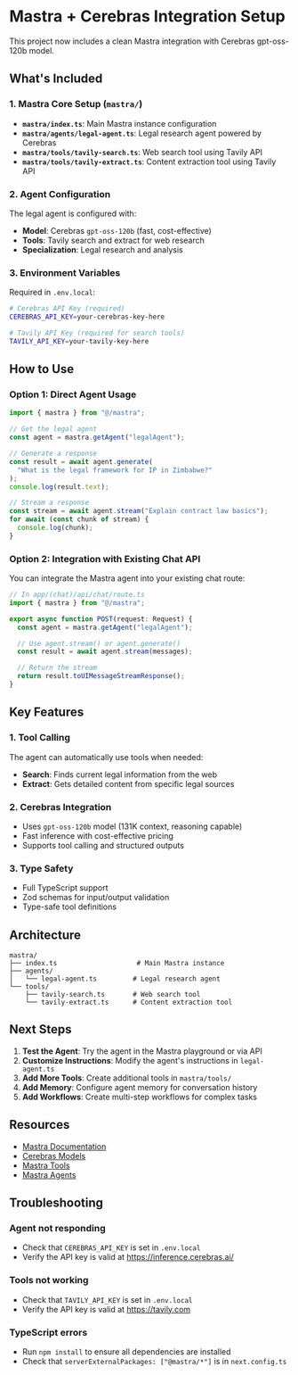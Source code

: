 # Mastra + Cerebras Integration Setup

This project now includes a clean Mastra integration with Cerebras gpt-oss-120b model.

## What's Included

### 1. Mastra Core Setup (`mastra/`)

- **`mastra/index.ts`**: Main Mastra instance configuration
- **`mastra/agents/legal-agent.ts`**: Legal research agent powered by Cerebras
- **`mastra/tools/tavily-search.ts`**: Web search tool using Tavily API
- **`mastra/tools/tavily-extract.ts`**: Content extraction tool using Tavily API

### 2. Agent Configuration

The legal agent is configured with:

- **Model**: Cerebras `gpt-oss-120b` (fast, cost-effective)
- **Tools**: Tavily search and extract for web research
- **Specialization**: Legal research and analysis

### 3. Environment Variables

Required in `.env.local`:

```bash
# Cerebras API Key (required)
CEREBRAS_API_KEY=your-cerebras-key-here

# Tavily API Key (required for search tools)
TAVILY_API_KEY=your-tavily-key-here
```

## How to Use

### Option 1: Direct Agent Usage

```typescript
import { mastra } from "@/mastra";

// Get the legal agent
const agent = mastra.getAgent("legalAgent");

// Generate a response
const result = await agent.generate(
  "What is the legal framework for IP in Zimbabwe?"
);
console.log(result.text);

// Stream a response
const stream = await agent.stream("Explain contract law basics");
for await (const chunk of stream) {
  console.log(chunk);
}
```

### Option 2: Integration with Existing Chat API

You can integrate the Mastra agent into your existing chat route:

```typescript
// In app/(chat)/api/chat/route.ts
import { mastra } from "@/mastra";

export async function POST(request: Request) {
  const agent = mastra.getAgent("legalAgent");

  // Use agent.stream() or agent.generate()
  const result = await agent.stream(messages);

  // Return the stream
  return result.toUIMessageStreamResponse();
}
```

## Key Features

### 1. Tool Calling

The agent can automatically use tools when needed:

- **Search**: Finds current legal information from the web
- **Extract**: Gets detailed content from specific legal sources

### 2. Cerebras Integration

- Uses `gpt-oss-120b` model (131K context, reasoning capable)
- Fast inference with cost-effective pricing
- Supports tool calling and structured outputs

### 3. Type Safety

- Full TypeScript support
- Zod schemas for input/output validation
- Type-safe tool definitions

## Architecture

```
mastra/
├── index.ts                    # Main Mastra instance
├── agents/
│   └── legal-agent.ts         # Legal research agent
└── tools/
    ├── tavily-search.ts       # Web search tool
    └── tavily-extract.ts      # Content extraction tool
```

## Next Steps

1. **Test the Agent**: Try the agent in the Mastra playground or via API
2. **Customize Instructions**: Modify the agent's instructions in `legal-agent.ts`
3. **Add More Tools**: Create additional tools in `mastra/tools/`
4. **Add Memory**: Configure agent memory for conversation history
5. **Add Workflows**: Create multi-step workflows for complex tasks

## Resources

- [Mastra Documentation](https://mastra.ai/docs)
- [Cerebras Models](https://mastra.ai/en/models/providers/cerebras)
- [Mastra Tools](https://mastra.ai/docs/tools-mcp/overview)
- [Mastra Agents](https://mastra.ai/docs/agents/overview)

## Troubleshooting

### Agent not responding

- Check that `CEREBRAS_API_KEY` is set in `.env.local`
- Verify the API key is valid at https://inference.cerebras.ai/

### Tools not working

- Check that `TAVILY_API_KEY` is set in `.env.local`
- Verify the API key is valid at https://tavily.com

### TypeScript errors

- Run `npm install` to ensure all dependencies are installed
- Check that `serverExternalPackages: ["@mastra/*"]` is in `next.config.ts`

